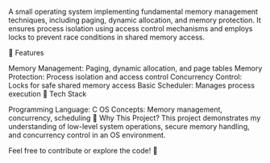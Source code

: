 A small operating system implementing fundamental memory management techniques, including paging, dynamic allocation, and memory protection. It ensures process isolation using access control mechanisms and employs locks to prevent race conditions in shared memory access.

🔹 Features

Memory Management: Paging, dynamic allocation, and page tables
Memory Protection: Process isolation and access control
Concurrency Control: Locks for safe shared memory access
Basic Scheduler: Manages process execution
🔧 Tech Stack

Programming Language: C
OS Concepts: Memory management, concurrency, scheduling
📌 Why This Project?
This project demonstrates my understanding of low-level system operations, secure memory handling, and concurrency control in an OS environment.

Feel free to contribute or explore the code! 🚀
